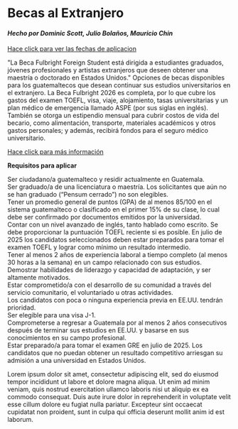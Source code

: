
<head>
  <meta charset="UTF-8">
  <meta name="viewport" content="width=device-width, inicial-scale=1.0">

</head>
<body>
  <h1>Becas al Extranjero</h1>
  <h4><i>Hecho por Dominic Scott, Julio Bolaños, Mauricio Chin</i></h4>
  <p>  </p>

<p>
<a href="https://www.guatemala.com/noticias/sociedad/fechas-para-aplicar-a-becas-en-el-extranjero-2025-para-guatemaltecos.html#:~:text=La%20Beca%20Fulbright%202026%20es,o%20doctorado%20en%20Estados%20Unidos." target="_blank">Hace click para ver las fechas de aplicacion</a> </p>

"La Beca Fulbright Foreign Student está dirigida a estudiantes graduados, jóvenes profesionales y artistas extranjeros que deseen obtener una maestría o doctorado en Estados Unidos."  Opciones de becas disponibles para los guatemaltecos que desean continuar sus estudios universitarios en el extranjero. La Beca Fulbright 2026 es completa, por lo que cubre los gastos del examen TOEFL, visa, viaje, alojamiento, tasas universitarias y un plan médico de emergencia llamado ASPE (por sus siglas en inglés). También se otorga un estipendio mensual para cubrir costos de vida del becario, como alimentación, transporte, materiales académicos y otros gastos personales; y además, recibirá fondos para el seguro médico universitario.

<p> <a href="https://www.guatemala.com/noticias/sociedad/beca-fulbright-2026-guatemaltecos-podran-estudiar-maestrias-o-doctorados-en-estados-unidos.html?utm_source=guatemala.com&utm_campaign=crosslinking&utm_medium=widget" target="_blank">Hace click para más información</a>
</p>

<p> <b>Requisitos para aplicar</b> </p>
<p> Ser ciudadano/a guatemalteco y residir actualmente en Guatemala.</br> 
Ser graduado/a de una licenciatura o maestría. Los solicitantes que aún no se han graduado (“Pensum cerrado”) no son elegibles.</br> 
Tener un promedio general de puntos (GPA) de al menos 85/100 en el sistema guatemalteco o clasificado en el primer 15% de su clase, lo cual debe ser confirmado por documentos emitidos por la universidad.</br>
Contar con un nivel avanzado de inglés, tanto hablado como escrito. Se debe proporcionar la puntuación TOEFL reciente si es posible. En julio de 2025 los candidatos seleccionados deben estar preparados para tomar el examen TOEFL y lograr como mínimo un resultado intermedio.</br>
Tener al menos 2 años de experiencia laboral a tiempo completo (al menos 30 horas a la semana) en un campo relacionado con sus estudios.</br>
Demostrar habilidades de liderazgo y capacidad de adaptación, y ser altamente motivados.</br>
Estar comprometido/a con el desarrollo de su comunidad a través del servicio comunitario, el voluntariado u otras actividades.</br>
Los candidatos con poca o ninguna experiencia previa en EE.UU. tendrán prioridad.</br>
Ser elegible para una visa J-1.</br>
Comprometerse a regresar a Guatemala por al menos 2 años consecutivos después de terminar sus estudios en EE.UU. y basarse en sus conocimientos en su campo profesional.</br>
Estar preparado/a para tomar el examen GRE en julio de 2025. Los candidatos que no puedan obtener un resultado competitivo arriesgan su admisión a una universidad en Estados Unidos. </p>

<p>Lorem ipsum dolor sit amet, consectetur adipiscing elit, sed do eiusmod tempor incididunt ut labore et dolore magna aliqua. Ut enim ad minim veniam, quis nostrud exercitation ullamco laboris nisi ut aliquip ex ea commodo consequat. Duis aute irure dolor in reprehenderit in voluptate velit esse cillum dolore eu fugiat nulla pariatur. Excepteur sint occaecat cupidatat non proident, sunt in culpa qui officia deserunt mollit anim id est laborum.</p>
</body>
